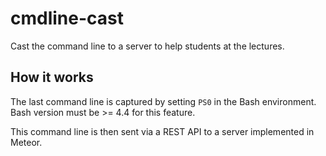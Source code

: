 # cmdline-cast

Cast the command line to a server to help students at the lectures.

## How it works

The last command line is captured by setting `PS0` in the Bash environment. Bash version must be >= 4.4 for this feature.

This command line is then sent via a REST API to a server implemented in Meteor.
